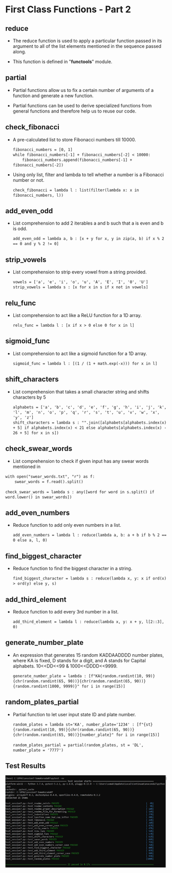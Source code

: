 # First Class Functions - Part 2

## reduce

- The reduce function is used to apply a particular function passed in its argument to all of the list elements mentioned in the sequence passed along.

- This function is defined in "**functools**" module.

  

## partial

- Partial functions allow us to fix a certain number of arguments of a function and generate a new function.

- Partial functions can be used to derive specialized functions from general functions and therefore help us to reuse our code.

  

## check_fibonacci

- A pre-calculated list to store Fibonacci numbers till 10000.

  ```
  fibonacci_numbers = [0, 1]
  while fibonacci_numbers[-1] + fibonacci_numbers[-2] < 10000:
      fibonacci_numbers.append(fibonacci_numbers[-1] + fibonacci_numbers[-2])
  ```

  

- Using only list, filter and lambda to tell whether a number is a Fibonacci number or not.

  ```
  check_fibonacci = lambda l : list(filter(lambda x: x in fibonacci_numbers, l))
  ```

  

## add_even_odd

- List comprehension to add 2 iterables a and b such that a is even and b is odd.

  ```
  add_even_odd = lambda a, b : [x + y for x, y in zip(a, b) if x % 2 == 0 and y % 2 != 0]
  ```

  

## strip_vowels

- List comprehension to strip every vowel from a string provided.

  ```
  vowels = ['a', 'e', 'i', 'o', 'u', 'A', 'E', 'I', '0', 'U']
  strip_vowels = lambda s : [x for x in s if x not in vowels]
  ```

  

## relu_func

- List comprehension to act like a ReLU function for a 1D array.

  ```
  relu_func = lambda l : [x if x > 0 else 0 for x in l]
  ```

  

## sigmoid_func

- List comprehension to act like a sigmoid function for a 1D array.

  ```
  sigmoid_func = lambda l : [(1 / (1 + math.exp(-x))) for x in l]
  ```

  

## shift_characters

- List comprehension that takes a small character string and shifts characters by 5

  ```
  alphabets = ['a', 'b', 'c', 'd', 'e', 'f', 'g', 'h', 'i', 'j', 'k', 'l', 'm', 'n', 'o', 'p', 'q', 'r', 's', 't', 'u', 'v', 'w', 'x', 'y', 'z']
  shift_characters = lambda s : "".join([alphabets[alphabets.index(x) + 5] if alphabets.index(x) < 21 else alphabets[alphabets.index(x) - 26 + 5] for x in s])
  ```

  

## check_swear_words

- List comprehension to check if given input has any swear words mentioned in 

```
with open("swear_words.txt", "r") as f:
    swear_words = f.read().split()

check_swear_words = lambda s : any([word for word in s.split() if word.lower() in swear_words])
```



## add_even_numbers

- Reduce function to add only even numbers in a list.

  ```
  add_even_numbers = lambda l : reduce(lambda a, b: a + b if b % 2 == 0 else a, l, 0)
  
  ```

  

## find_biggest_character

- Reduce function to find the biggest character in a string.

  ```
  find_biggest_character = lambda s : reduce(lambda x, y: x if ord(x) > ord(y) else y, s)
  
  ```

  

## add_third_element

- Reduce function to add every 3rd number in a list.

  ```
  add_third_element = lambda l : reduce(lambda x, y: x + y, l[2::3], 0)
  
  ```

  

## generate_number_plate

- An expression that generates 15 random KADDAADDDD number plates, where KA is fixed, D stands for a digit, and A stands for Capital alphabets. 10<<DD<<99 & 1000<<DDDD<<9999.

  ```
  generate_number_plate = lambda : [f"KA{random.randint(10, 99)}{chr(random.randint(65, 90))}{chr(random.randint(65, 90))}{random.randint(1000, 9999)}" for i in range(15)]
  
  ```

  

## random_plates_partial

- Partial function to let user input state ID and plate number.

  ```
  random_plates = lambda st='KA', number_plate='1234' : [f"{st}{random.randint(10, 99)}{chr(random.randint(65, 90))}{chr(random.randint(65, 90))}{number_plate}" for i in range(15)]
  
  random_plates_partial = partial(random_plates, st = 'DL', number_plate = '7777')
  
  ```

  

## Test Results

![](./TestResults.JPG)